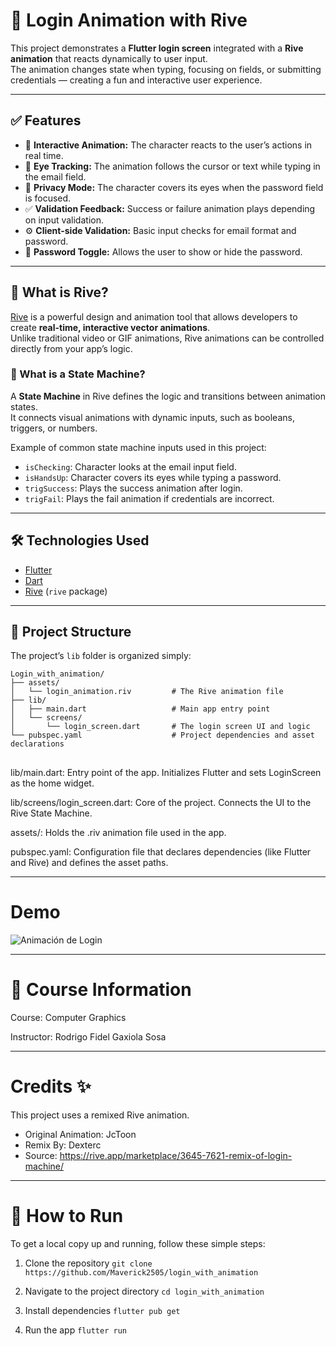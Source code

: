# 🎉 Login Animation with Rive  

This project demonstrates a **Flutter login screen** integrated with a **Rive animation** that reacts dynamically to user input.  
The animation changes state when typing, focusing on fields, or submitting credentials — creating a fun and interactive user experience.  

---

## ✅ Features  
- 🧠 **Interactive Animation:** The character reacts to the user’s actions in real time.  
- 👀 **Eye Tracking:** The animation follows the cursor or text while typing in the email field.  
- 🙈 **Privacy Mode:** The character covers its eyes when the password field is focused.  
- ✅ **Validation Feedback:** Success or failure animation plays depending on input validation.  
- ⚙️ **Client-side Validation:** Basic input checks for email format and password.  
- 🔄 **Password Toggle:** Allows the user to show or hide the password.  

---

## 🎨 What is Rive?  
[Rive](https://rive.app) is a powerful design and animation tool that allows developers to create **real-time, interactive vector animations**.  
Unlike traditional video or GIF animations, Rive animations can be controlled directly from your app’s logic.

### 🧠 What is a State Machine?  
A **State Machine** in Rive defines the logic and transitions between animation states.  
It connects visual animations with dynamic inputs, such as booleans, triggers, or numbers.

Example of common state machine inputs used in this project:
- `isChecking`: Character looks at the email input field.  
- `isHandsUp`: Character covers its eyes while typing a password.  
- `trigSuccess`: Plays the success animation after login.  
- `trigFail`: Plays the fail animation if credentials are incorrect.  

---

## 🛠 Technologies Used  
- [Flutter](https://flutter.dev)  
- [Dart](https://dart.dev)  
- [Rive](https://rive.app) (`rive` package)  

---

## 📁 Project Structure  

The project’s `lib` folder is organized simply:

```plaintext
Login_with_animation/
├── assets/
│   └── login_animation.riv         # The Rive animation file
├── lib/
│   ├── main.dart                   # Main app entry point
│   └── screens/
│       └── login_screen.dart       # The login screen UI and logic
└── pubspec.yaml                    # Project dependencies and asset declarations
```
## 
lib/main.dart: Entry point of the app. Initializes Flutter and sets LoginScreen as the home widget.

lib/screens/login_screen.dart: Core of the project. Connects the UI to the Rive State Machine.

assets/: Holds the .riv animation file used in the app.

pubspec.yaml: Configuration file that declares dependencies (like Flutter and Rive) and defines the asset paths.

---
# Demo
![Animación de Login](assets/gif/readmeee.gif)


---
# 📘 Course Information

Course: Computer Graphics

Instructor: Rodrigo Fidel Gaxiola Sosa

---
# Credits ✨
This project uses a remixed Rive animation.

- Original Animation: JcToon
- Remix By: Dexterc
- Source: https://rive.app/marketplace/3645-7621-remix-of-login-machine/

---
# 🚀 How to Run

To get a local copy up and running, follow these simple steps:

1. Clone the repository
```git clone https://github.com/Maverick2505/login_with_animation```

2. Navigate to the project directory
```cd login_with_animation```

3. Install dependencies
```flutter pub get```

4. Run the app
```flutter run```
